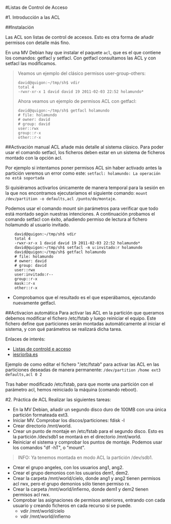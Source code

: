 
#Listas de Control de Acceso

#1. Introducción a las ACL

##Instalación

Las ACL son listas de control de accesos. Esto es otra forma de añadir permisos con detalle más fino.

En una MV Debian hay que instalar el paquete `acl`, que es el que contiene los comandos: getfacl y setfacl. 
Con getfacl consultamos las ACL y con setfacl las modificamos.

> Veamos un ejemplo del clásico permisos user-group-others:
> ```
> david@quigon:~/tmp/sh$ vdir
> total 4
> -rwxr-xr-x 1 david david 19 2011-02-03 22:52 holamundo*
> ```
> 
> Ahora veamos un ejemplo de permisos ACL con getfacl:
> ```
> david@quigon:~/tmp/sh$ getfacl holamundo
> # file: holamundo
> # owner: david
> # group: david
> user::rwx
> group::r-x
> other::r-x
> ```

##Activación manual
ACL añade más detalle al sistema clásico. 
Para poder usar el comando setfacl, los ficheros deben estar en un sistema de ficheros 
montado con la opción acl.

Por ejemplo si intentamos poner permisos ACL sin haber activado antes la partición
veremos un error como este: `setfacl: holamundo: La operación no está soportada`

Si quisiéramos activarlos únicamente de manera temporal para la sesión en la que nos 
encontramos ejecutaríamos el siguiente comando: `mount /dev/partition -o defaults,acl /punto/de/montaje`.

Podemos usar el comando mount sin parámetros para verificar que todo está montado según nuestras intenciones.
A continuación probamos el comando setfacl con éxito, añadiendo permiso de lectura al fichero holamundo al usuario invitado.

```
    david@quigon:~/tmp/sh$ vdir
    total 4
    -rwxr-xr-x 1 david david 19 2011-02-03 22:52 holamundo*
    david@quigon:~/tmp/sh$ setfacl -m u:invitado:r holamundo
    david@quigon:~/tmp/sh$ getfacl holamundo
    # file: holamundo
    # owner: david
    # group: david
    user::rwx
    user:invitado:r--
    group::r-x
    mask::r-x
    other::r-x
```

* Comprobamos que el resultado es el que esperábamos, ejecutando nuevamente getfacl.

##Activacion automática
Para activar las ACL en la partición que queramos debemos modificar 
el fichero /etc/fstab y luego reiniciar el equipo. Este fichero define que 
particiones serán montadas automáticamente al iniciar el sistema, y con 
qué parámetros se realizará dicha tarea.

Enlaces de interés:
* [Listas de controld e acceso](http://www.linuxito.com.ar/gnu-linux-2/nivel-alto/47-listas-de-control-de-accesos-acls)
* [iesriorba.es](http://www.iesrioarba.es/index.php?option=com_wrapper&view=wrapper&Itemid=163)

Ejemplo de como editar el fichero "/etc/fstab" para activar las ACL en las particiones 
deseadas de manera permanente: `/dev/partition /home ext3 defaults,acl 0 2`

Tras haber modificado /etc/fstab, para que monte una partición con el parámetro acl, 
hemos reiniciado la máquina (comando reboot).


#2. Práctica de ACL
Realizar las siguientes tareas:
* En la MV Debian, añadir un segundo disco duro de 100MB con una única partición formateada ext3.
* Iniciar MV. Comprobar los discos/particiones: fdisk -l
* Crear directorio /mnt/world.
* Crear un punto de montaje en /etc/fstab para el segundo disco. Esto es la partición /dev/sdb1 se montará en el directorio /mnt/world.
* Reiniciar el sistema y comprobar los puntos de montaje. Podemos usar los comandos "df -hT", o "mount".
> INFO: Ya tenemos montada en modo ACL la partición /dev/sdb1.
* Crear el grupo angeles, con los usuarios ang1, ang2.
* Crear el grupo demonios con los usuarios dem1, dem2.
* Crear la carpeta /mnt/world/cielo, donde ang1 y ang2 tienen permisos acl rwx, pero el grupo demonios sólo tienen permiso rx.
* Crear la carpeta /mnt/world/infierno, donde dem1 y dem2 tienen permisos acl rwx.
* Comprobar las asignaciones de permisos anteriores, entrando con cada usuario y creando ficheros en cada recurso si se puede.
    * vdir /mnt/world/cielo
    * vdir /mnt/world/infierno
